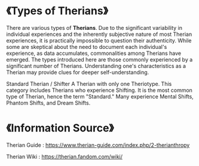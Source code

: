 
# 《Types of Therians》

There are various types of **Therians**. Due to the significant variability in individual experiences and the inherently subjective nature of most Therian experiences, it is practically impossible to question their authenticity. While some are skeptical about the need to document each individual's experience, as data accumulates, commonalities among Therians have emerged. The types introduced here are those commonly experienced by a significant number of Therians. Understanding one's characteristics as a Therian may provide clues for deeper self-understanding.

Standard Therian / Shifter
A Therian with only one Theriotype. This category includes Therians who experience Shifting. It is the most common type of Therian, hence the term "Standard." Many experience Mental Shifts, Phantom Shifts, and Dream Shifts.









# 《Information Source》

Therian Guide : https://www.therian-guide.com/index.php/2-therianthropy

Therian Wiki : https://therian.fandom.com/wiki/

